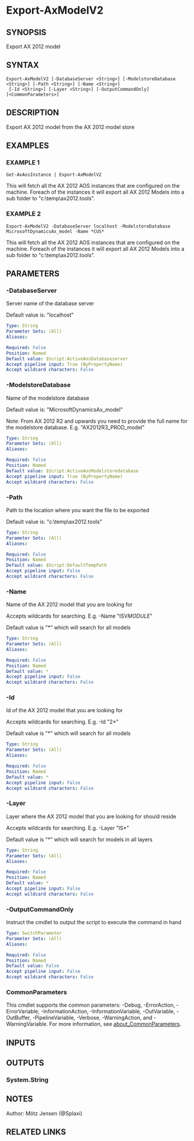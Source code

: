 ﻿---
external help file: ax2012.tools-help.xml
Module Name: ax2012.tools
online version:
schema: 2.0.0
---

# Export-AxModelV2

## SYNOPSIS
Export AX 2012 model

## SYNTAX

```
Export-AxModelV2 [-DatabaseServer <String>] [-ModelstoreDatabase <String>] [-Path <String>] [-Name <String>]
 [-Id <String>] [-Layer <String>] [-OutputCommandOnly] [<CommonParameters>]
```

## DESCRIPTION
Export AX 2012 model from the AX 2012 model store

## EXAMPLES

### EXAMPLE 1
```
Get-AxAosInstance | Export-AxModelV2
```

This will fetch all the AX 2012 AOS instances that are configured on the machine.
Foreach of the instances it will export all AX 2012 Models into a sub folder to "c:\temp\ax2012.tools".

### EXAMPLE 2
```
Export-AxModelV2 -DatabaseServer localhost -ModelstoreDatabase MicrosoftDynamicsAx_model -Name *CUS*
```

This will fetch all the AX 2012 AOS instances that are configured on the machine.
Foreach of the instances it will export all AX 2012 Models into a sub folder to "c:\temp\ax2012.tools".

## PARAMETERS

### -DatabaseServer
Server name of the database server

Default value is: "localhost"

```yaml
Type: String
Parameter Sets: (All)
Aliases:

Required: False
Position: Named
Default value: $Script:ActiveAosDatabaseserver
Accept pipeline input: True (ByPropertyName)
Accept wildcard characters: False
```

### -ModelstoreDatabase
Name of the modelstore database

Default value is: "MicrosoftDynamicsAx_model"

Note: From AX 2012 R2 and upwards you need to provide the full name for the modelstore database.
E.g.
"AX2012R3_PROD_model"

```yaml
Type: String
Parameter Sets: (All)
Aliases:

Required: False
Position: Named
Default value: $Script:ActiveAosModelstoredatabase
Accept pipeline input: True (ByPropertyName)
Accept wildcard characters: False
```

### -Path
Path to the location where you want the file to be exported

Default value is: "c:\temp\ax2012.tools"

```yaml
Type: String
Parameter Sets: (All)
Aliases:

Required: False
Position: Named
Default value: $Script:DefaultTempPath
Accept pipeline input: False
Accept wildcard characters: False
```

### -Name
Name of the AX 2012 model that you are looking for

Accepts wildcards for searching.
E.g.
-Name "ISV*MODULE*"

Default value is "*" which will search for all models

```yaml
Type: String
Parameter Sets: (All)
Aliases:

Required: False
Position: Named
Default value: *
Accept pipeline input: False
Accept wildcard characters: False
```

### -Id
Id of the AX 2012 model that you are looking for

Accepts wildcards for searching.
E.g.
-Id "2*"

Default value is "*" which will search for all models

```yaml
Type: String
Parameter Sets: (All)
Aliases:

Required: False
Position: Named
Default value: *
Accept pipeline input: False
Accept wildcard characters: False
```

### -Layer
Layer where the AX 2012 model that you are looking for should reside

Accepts wildcards for searching.
E.g.
-Layer "IS*"

Default value is "*" which will search for models in all layers

```yaml
Type: String
Parameter Sets: (All)
Aliases:

Required: False
Position: Named
Default value: *
Accept pipeline input: False
Accept wildcard characters: False
```

### -OutputCommandOnly
Instruct the cmdlet to output the script to execute the command in hand

```yaml
Type: SwitchParameter
Parameter Sets: (All)
Aliases:

Required: False
Position: Named
Default value: False
Accept pipeline input: False
Accept wildcard characters: False
```

### CommonParameters
This cmdlet supports the common parameters: -Debug, -ErrorAction, -ErrorVariable, -InformationAction, -InformationVariable, -OutVariable, -OutBuffer, -PipelineVariable, -Verbose, -WarningAction, and -WarningVariable. For more information, see [about_CommonParameters](http://go.microsoft.com/fwlink/?LinkID=113216).

## INPUTS

## OUTPUTS

### System.String
## NOTES
Author: Mötz Jensen (@Splaxi)

## RELATED LINKS
